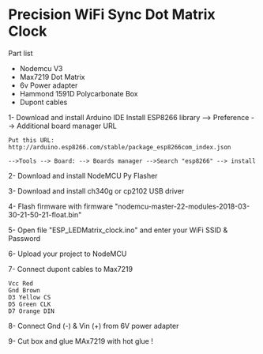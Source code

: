 # Precision WiFi Sync Dot Matrix Clock

Part list
- Nodemcu V3
- Max7219 Dot Matrix
- 6v Power adapter
- Hammond 1591D Polycarbonate Box
- Dupont cables

1- Download and install Arduino IDE
    Install ESP8266 library --> Preference --> Additional board manager URL

    Put this URL: http://arduino.esp8266.com/stable/package_esp8266com_index.json

    -->Tools --> Board: --> Boards manager -->Search "esp8266" --> install
    
2- Download and install NodeMCU Py Flasher

3- Download and install ch340g or cp2102 USB driver

4- Flash firmware with firmware "nodemcu-master-22-modules-2018-03-30-21-50-21-float.bin"

5- Open file "ESP_LEDMatrix_clock.ino" and enter your WiFi SSID & Password

6- Upload your project to NodeMCU

7- Connect dupont cables to Max7219

    Vcc Red  
    Gnd Brown 
    D3 Yellow CS
    D5 Green CLK
    D7 Orange DIN
    
8- Connect Gnd (-) & Vin (+) from 6V power adapter

9- Cut box and glue MAx7219 with hot glue !

  

